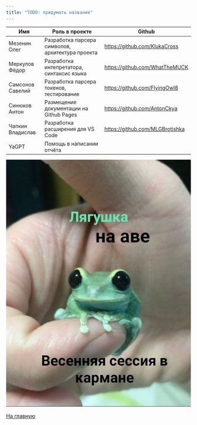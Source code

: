 ```yaml
---
title: "TODO: придумать название"
---
```


| Имя              | Роль в проекте                                   | Github                          |
|------------------|--------------------------------------------------|---------------------------------|
| Мезенин Олег     | Разработка парсера символов, архитектура проекта | https://github.com/KlukaCross   |
| Меркулов Фёдор   | Разработка интепретатора, синтаксис языка        | https://github.com/WhatTheMUCK  |
| Самсонов Савелий | Разработка парсера токенов, тестирование         | https://github.com/FlyingOwl8   |
| Синюков Антон    | Размещение документации на Github Pages          | https://github.com/AntonCkya    |
| Чапкин Владислав | Разработка расширения для VS Code                | https://github.com/MLGBrotishka |
| YaGPT            | Помощь в написании отчёта                        |                                 |

![alt_text](./img/frog6.jpeg)

[На главную]({{site.baseurl}})